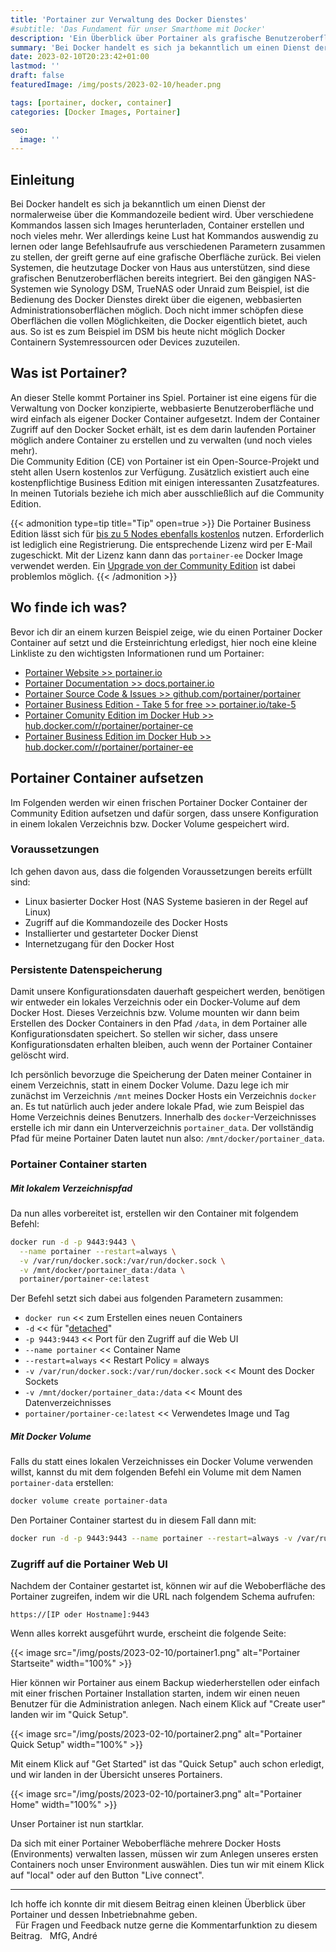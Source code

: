 ```yaml
---
title: 'Portainer zur Verwaltung des Docker Dienstes'
#subtitle: 'Das Fundament für unser Smarthome mit Docker'
description: 'Ein Überblick über Portainer als grafische Benutzeroberfläche zur Administration des Docker Dienstes'
summary: 'Bei Docker handelt es sich ja bekanntlich um einen Dienst der normalerweise über die Kommandozeile bedient wird. Wer allerdings keine Lust hat Kommandos auswendig zu lernen oder lange Befehlsaufrufe aus verschiedenen Parametern zusammen zu stellen, der greift gerne auf eine grafische Oberfläche zurück...'
date: 2023-02-10T20:23:42+01:00
lastmod: ''
draft: false
featuredImage: /img/posts/2023-02-10/header.png

tags: [portainer, docker, container]
categories: [Docker Images, Portainer]

seo:
  image: ''
---
```

## Einleitung

Bei Docker handelt es sich ja bekanntlich um einen Dienst der normalerweise über die Kommandozeile bedient wird. Über verschiedene Kommandos lassen sich Images herunterladen, Container erstellen und noch vieles mehr. Wer allerdings keine Lust hat Kommandos auswendig zu lernen oder lange Befehlsaufrufe aus verschiedenen Parametern zusammen zu stellen, der greift gerne auf eine grafische Oberfläche zurück. Bei vielen Systemen, die heutzutage Docker von Haus aus unterstützen, sind diese grafischen Benutzeroberflächen bereits integriert. Bei den gängigen NAS-Systemen wie Synology DSM, TrueNAS oder Unraid zum Beispiel, ist die Bedienung des Docker Dienstes direkt über die eigenen, webbasierten Administrationsoberflächen möglich. Doch nicht immer schöpfen diese Oberflächen die vollen Möglichkeiten, die Docker eigentlich bietet, auch aus. So ist es zum Beispiel im DSM bis heute nicht möglich Docker Containern Systemressourcen oder Devices zuzuteilen.

## Was ist Portainer?

An dieser Stelle kommt Portainer ins Spiel. Portainer ist eine eigens für die Verwaltung von Docker konzipierte, webbasierte Benutzeroberfläche und wird einfach als eigener Docker Container aufgesetzt. Indem der Container Zugriff auf den Docker Socket erhält, ist es dem darin laufenden Portainer möglich andere Container zu erstellen und zu verwalten (und noch vieles mehr).  
Die Community Edition (CE) von Portainer ist ein Open-Source-Projekt und steht allen Usern kostenlos zur Verfügung. Zusätzlich existiert auch eine kostenpflichtige Business Edition mit einigen interessanten Zusatzfeatures. In meinen Tutorials beziehe ich mich aber ausschließlich auf die Community Edition.

{{< admonition type=tip title="Tip" open=true >}}
Die Portainer Business Edition lässt sich für [bis zu 5 Nodes ebenfalls kostenlos](https://www.portainer.io/take-5) nutzen. Erforderlich ist lediglich eine Registrierung. Die entsprechende Lizenz wird per E-Mail zugeschickt. Mit der Lizenz kann dann das `portainer-ee` Docker Image verwendet werden. Ein [Upgrade von der Community Edition](https://docs.portainer.io/start/upgrade) ist dabei problemlos möglich. 
{{< /admonition >}}

## Wo finde ich was?

Bevor ich dir an einem kurzen Beispiel zeige, wie du einen Portainer Docker Container auf setzt und die Ersteinrichtung erledigst, hier noch eine kleine Linkliste zu den wichtigsten Informationen rund um Portainer: 

* [Portainer Website >> portainer.io](https://www.portainer.io/)
* [Portainer Documentation >> docs.portainer.io](https://docs.portainer.io/)
* [Portainer Source Code & Issues >> github.com/portainer/portainer](https://github.com/portainer/portainer)
* [Portainer Business Edition - Take 5 for free >> portainer.io/take-5](https://www.portainer.io/take-5)
* [Portainer Comunity Edition im Docker Hub >> hub.docker.com/r/portainer/portainer-ce](https://hub.docker.com/r/portainer/portainer-ce)
* [Portainer Business Edition im Docker Hub >> hub.docker.com/r/portainer/portainer-ee](https://hub.docker.com/r/portainer/portainer-ce)

## Portainer Container aufsetzen

Im Folgenden werden wir einen frischen Portainer Docker Container der Community Edition aufsetzen und dafür sorgen, dass unsere Konfiguration in einem lokalen Verzeichnis bzw. Docker Volume gespeichert wird.

### Voraussetzungen

Ich gehen davon aus, dass die folgenden Voraussetzungen bereits erfüllt sind:
* Linux basierter Docker Host (NAS Systeme basieren in der Regel auf Linux)
* Zugriff auf die Kommandozeile des Docker Hosts
* Installierter und gestarteter Docker Dienst
* Internetzugang für den Docker Host

### Persistente Datenspeicherung

Damit unsere Konfigurationsdaten dauerhaft gespeichert werden, benötigen wir entweder ein lokales Verzeichnis oder ein Docker-Volume auf dem Docker Host. Dieses Verzeichnis bzw. Volume mounten wir dann beim Erstellen des Docker Containers in den Pfad `/data`, in dem Portainer alle Konfigurationsdaten speichert. So stellen wir sicher, dass unsere Konfigurationsdaten erhalten bleiben, auch wenn der Portainer Container gelöscht wird. 

Ich persönlich bevorzuge die Speicherung der Daten meiner Container in einem Verzeichnis, statt in einem Docker Volume. Dazu lege ich mir zunächst im Verzeichnis `/mnt` meines Docker Hosts ein Verzeichnis `docker` an. Es tut natürlich auch jeder andere lokale Pfad, wie zum Beispiel das Home Verzeichnis deines Benutzers.
Innerhalb des `docker`-Verzeichnisses erstelle ich mir dann ein Unterverzeichnis `portainer_data`. Der vollständig Pfad für meine Portainer Daten lautet nun also: `/mnt/docker/portainer_data`.

### Portainer Container starten

##### Mit lokalem Verzeichnispfad

Da nun alles vorbereitet ist, erstellen wir den Container mit folgendem Befehl: 

```bash
docker run -d -p 9443:9443 \
  --name portainer --restart=always \
  -v /var/run/docker.sock:/var/run/docker.sock \
  -v /mnt/docker/portainer_data:/data \
  portainer/portainer-ce:latest
```

Der Befehl setzt sich dabei aus folgenden Parametern zusammen:
* `docker run` << zum Erstellen eines neuen Containers
* `-d` << für "[detached](https://docs.docker.com/engine/reference/run/#detached--d)" 
* `-p 9443:9443` << Port für den Zugriff auf die Web UI
* `--name portainer` << Container Name
* `--restart=always` << Restart Policy = always
* `-v /var/run/docker.sock:/var/run/docker.sock` << Mount des Docker Sockets
* `-v /mnt/docker/portainer_data:/data` << Mount des Datenverzeichnisses
* `portainer/portainer-ce:latest` << Verwendetes Image und Tag

##### Mit Docker Volume

Falls du statt eines lokalen Verzeichnisses ein Docker Volume verwenden willst, kannst du mit dem folgenden Befehl ein Volume mit dem Namen `portainer-data` erstellen:

```bash
docker volume create portainer-data
```

Den Portainer Container startest du in diesem Fall dann mit:
```bash
docker run -d -p 9443:9443 --name portainer --restart=always -v /var/run/docker.sock:/var/run/docker.sock -v portainer-data:/data portainer/portainer-ce:latest
```

### Zugriff auf die Portainer Web UI

Nachdem der Container gestartet ist, können wir auf die Weboberfläche des Portainer zugreifen, indem wir die URL nach folgendem Schema aufrufen: 

`https://[IP oder Hostname]:9443`

Wenn alles korrekt ausgeführt wurde, erscheint die folgende Seite:

{{< image src="/img/posts/2023-02-10/portainer1.png" alt="Portainer Startseite" width="100%" >}}

Hier können wir Portainer aus einem Backup wiederherstellen oder einfach mit einer frischen Portainer Installation starten, indem wir einen neuen Benutzer für die Administration anlegen.
Nach einem Klick auf "Create user" landen wir im "Quick Setup".  

{{< image src="/img/posts/2023-02-10/portainer2.png" alt="Portainer Quick Setup" width="100%" >}}

Mit einem Klick auf "Get Started" ist das "Quick Setup" auch schon erledigt, und wir landen in der Übersicht unseres Portainers. 

{{< image src="/img/posts/2023-02-10/portainer3.png" alt="Portainer Home" width="100%" >}}

Unser Portainer ist nun startklar. 

Da sich mit einer Portainer Weboberfläche mehrere Docker Hosts (Environments) verwalten lassen, müssen wir zum Anlegen unseres ersten Containers noch unser Environment auswählen. Dies tun wir mit einem Klick auf "local" oder auf den Button "Live connect". 

---

Ich hoffe ich konnte dir mit diesem Beitrag einen kleinen Überblick über Portainer und dessen Inbetriebnahme geben.  
&nbsp;
Für Fragen und Feedback nutze gerne die Kommentarfunktion zu diesem Beitrag. 
&nbsp;
MfG,
André